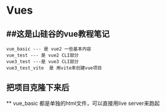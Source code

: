 # Vues
##这是山硅谷的vue教程笔记
---
```
vue_basic --- 是 vue2 一些基本内容
vue_test --- 是 vue2 CLI部分
vue3_test ---是 vue3 CLI部分
vue3_test_vite  是 用vite来创建vue项目 
```
## 把项目克隆下来后
** vue_basic 都是单独的html文件，可以直接用live server来跑起
